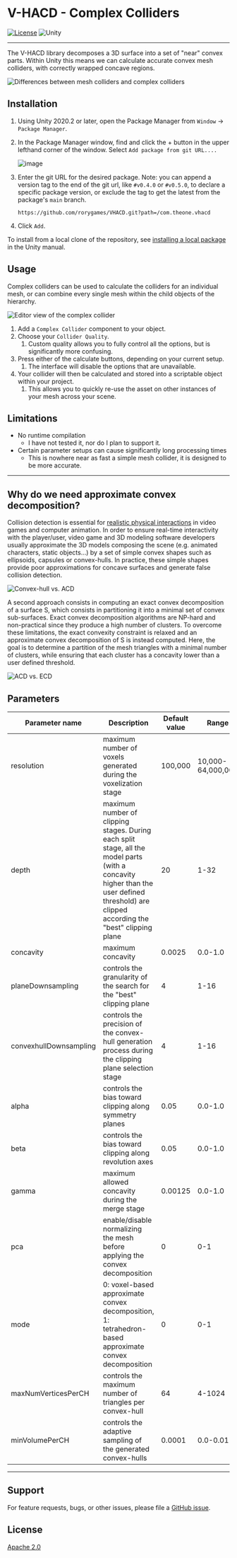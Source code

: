 # V-HACD - Complex Colliders

[![License](https://img.shields.io/badge/license-Apache--2.0-green.svg)](LICENSE.md)
![Unity](https://img.shields.io/badge/unity-2020.23+-brightgreen)

---

The V-HACD library decomposes a 3D surface into a set of "near" convex parts. Within Unity this means we can calculate accurate convex mesh colliders, with correctly wrapped concave regions.

![Differences between mesh colliders and complex colliders](https://user-images.githubusercontent.com/6281246/193474631-014fc9d9-6512-4912-bbe9-e2b5fa442562.png)

## Installation

1. Using Unity 2020.2 or later, open the Package Manager from `Window` -> `Package Manager`.
2. In the Package Manager window, find and click the + button in the upper lefthand corner of the window. Select `Add package from git URL....`

    ![image](https://user-images.githubusercontent.com/29758400/110989310-8ea36180-8326-11eb-8318-f67ee200a23d.png)

3. Enter the git URL for the desired package. Note: you can append a version tag to the end of the git url, like `#v0.4.0` or `#v0.5.0`, to declare a specific package version, or exclude the tag to get the latest from the package's `main` branch.

    ```
    https://github.com/rorygames/VHACD.git?path=/com.theone.vhacd
    ```

4. Click `Add`.

To install from a local clone of the repository, see [installing a local package](https://docs.unity3d.com/Manual/upm-ui-local.html) in the Unity manual.

## Usage

Complex colliders can be used to calculate the colliders for an individual mesh, or can combine every single mesh within the child objects of the hierarchy.

![Editor view of the complex collider](https://user-images.githubusercontent.com/6281246/193474827-5b266a2e-7ef0-498c-81b0-71f6587989b4.png)

1. Add a `Complex Collider` component to your object.
2. Choose your `Collider Quality`.
    1. Custom quality allows you to fully control all the options, but is significantly more confusing.
3. Press either of the calculate buttons, depending on your current setup.
    1. The interface will disable the options that are unavailable.
4. Your collider will then be calculated and stored into a scriptable object within your project.
    1. This allows you to quickly re-use the asset on other instances of your mesh across your scene.

## Limitations
- No runtime compilation
  - I have not tested it, nor do I plan to support it.
- Certain parameter setups can cause significantly long processing times
  - This is nowhere near as fast a simple mesh collider, it is designed to be more accurate.

---

## Why do we need approximate convex decomposition?

Collision detection is essential for [realistic physical interactions](https://www.youtube.com/watch?v=oyjE5L4-1lQ) in video games and computer animation. In order to ensure real-time interactivity with the player/user, video game and 3D modeling software developers usually approximate the 3D models composing the scene (e.g. animated characters, static objects...) by a set of simple convex shapes such as ellipsoids, capsules or convex-hulls. In practice, these simple shapes provide poor approximations for concave surfaces and generate false collision detection.

![Convex-hull vs. ACD](https://raw.githubusercontent.com/kmammou/v-hacd/master/doc/chvsacd.png)

A second approach consists in computing an exact convex decomposition of a surface S, which consists in partitioning it into a minimal set of convex sub-surfaces. Exact convex decomposition algorithms are NP-hard and non-practical since they produce a high number of clusters. To overcome these limitations, the exact convexity constraint is relaxed and an approximate convex decomposition of S is instead computed. Here, the goal is to determine a partition of the mesh triangles with a minimal number of clusters, while ensuring that each cluster has a concavity lower than a user defined threshold.

![ACD vs. ECD](https://raw.githubusercontent.com/kmammou/v-hacd/master/doc/ecdvsacd.png)


## Parameters
| Parameter name | Description | Default value | Range |
| ------------- | ------------- | ------------- | ---- |
| resolution | maximum number of voxels generated during the voxelization stage	| 100,000 | 10,000-64,000,000 |
| depth |	maximum number of clipping stages. During each split stage, all the model parts (with a concavity higher than the user defined threshold) are clipped according the "best" clipping plane | 20 | 1-32 |
| concavity |	maximum concavity |	0.0025 | 0.0-1.0 |
| planeDownsampling |	controls the granularity of the search for the "best" clipping plane | 4 | 1-16 |
| convexhullDownsampling | controls the precision of the convex-hull generation process during the clipping plane selection stage | 4 | 1-16 |
| alpha | controls the bias toward clipping along symmetry planes | 0.05 | 0.0-1.0 |
| beta | controls the bias toward clipping along revolution axes | 0.05 | 0.0-1.0 |
| gamma |	maximum allowed concavity during the merge stage | 0.00125 | 0.0-1.0 |
| pca |	enable/disable normalizing the mesh before applying the convex decomposition | 0 | 0-1 |
| mode | 0: voxel-based approximate convex decomposition, 1: tetrahedron-based approximate convex decomposition | 0 | 0-1 |
| maxNumVerticesPerCH |	controls the maximum number of triangles per convex-hull | 64 | 4-1024 |
| minVolumePerCH | controls the adaptive sampling of the generated convex-hulls | 0.0001 | 0.0-0.01 |

---

## Support

For feature requests, bugs, or other issues, please file a [GitHub issue](https://github.com/rorygames/VHACD/issues).

## License
[Apache 2.0](LICENSE)

